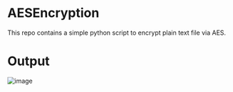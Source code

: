 # AESEncryption
This repo contains a simple python script to encrypt plain text file via AES.

# Output

![image](https://user-images.githubusercontent.com/75529175/158019473-c865c255-db6c-4a32-a05e-1e5f14bfbfa7.png)


